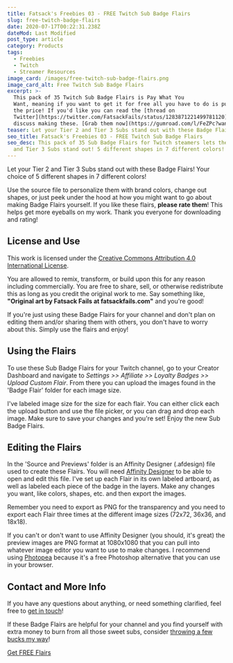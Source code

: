 ```yaml
---
title: Fatsack's Freebies 03 - FREE Twitch Sub Badge Flairs
slug: free-twitch-badge-flairs
date: 2020-07-17T00:22:31.238Z
dateMod: Last Modified
post_type: article
category: Products
tags:
  - Freebies
  - Twitch
  - Streamer Resources
image_card: /images/free-twitch-sub-badge-flairs.png
image_card_alt: Free Twitch Sub Badge Flairs
excerpt: >-
  This pack of 35 Twitch Sub Badge Flairs is Pay What You
  Want, meaning if you want to get it for free all you have to do is put Zero in
  the price! If you'd like you can read the [thread on
  Twitter](https://twitter.com/FatsackFails/status/1283871221499781120) where I
  discuss making these. [Grab them now](https://gumroad.com/l/FeZPc?wanted=true), or read for more details!
teaser: Let your Tier 2 and Tier 3 Subs stand out with these Badge Flairs!
seo_title: Fatsack's Freebies 03 - FREE Twitch Sub Badge Flairs
seo_desc: This pack of 35 Sub Badge Flairs for Twitch steamers lets their Tier 2
  and Tier 3 Subs stand out! 5 different shapes in 7 different colors!
---
```

Let your Tier 2 and Tier 3 Subs stand out with these Badge Flairs! Your choice of 5 different shapes in 7 different colors!

Use the source file to personalize them with brand colors, change out shapes, or just peek under the hood at how you might want to go about making Badge Flairs yourself. If you like these flairs, **please rate them**! This helps get more eyeballs on my work. Thank you everyone for downloading and rating!

## License and Use
This work is licensed under the [Creative Commons Attribution 4.0 International License](https://creativecommons.org/licenses/by/4.0/).

You are allowed to remix, transform, or build upon this for any reason including commercially. You are free to share, sell, or otherwise redistribute this as long as you credit the original work to me. Say something like, **"Original art by Fatsack Fails at fatsackfails.com"** and you're good!

If you're just using these Badge Flairs for your channel and don't plan on editing them and/or sharing them with others, you don't have to worry about this. Simply use the flairs and enjoy!

## Using the Flairs
To use these Sub Badge Flairs for your Twitch channel, go to your Creator Dashboard and navigate to *Settings >> Affiliate >> Loyalty Badges >> Upload Custom Flair*. From there you can upload the images found in the 'Badge Flair' folder for each image size.

I've labeled image size for the size for each flair. You can either click each the upload button and use the file picker, or you can drag and drop each image. Make sure to save your changes and you're set! Enjoy the new Sub Badge Flairs.

## Editing the Flairs
In the 'Source and Previews' folder is an Affinity Designer (.afdesign) file used to create these Flairs. You will need [Affinity Designer](https://affinity.serif.com/en-us/designer/) to be able to open and edit this file. I've set up each Flair in its own labeled artboard, as well as labeled each piece of the badge in the layers. Make any changes you want, like colors, shapes, etc. and then export the images.

Remember you need to export as PNG for the transparency and you need to export each Flair three times at the different image sizes (72x72, 36x36, and 18x18).

If you can't or don't want to use Affinity Designer (you should, it's great) the preview images are PNG format at 1080x1080 that you can pull into whatever image editor you want to use to make changes. I recommend using [Photopea](https://photopea.com) because it's a free Photoshop alternative that you can use in your browser.

## Contact and More Info
If you have any questions about anything, or need something clarified, feel free to [get in touch](/contact)!

If these Badge Flairs are helpful for your channel and you find yourself with extra money to burn from all those sweet subs, consider [throwing a few bucks my way](/support)!

<script src="https://gumroad.com/js/gumroad.js"></script>
<a class="gumroad-button" href="https://gumroad.com/l/FeZPc?wanted=true" target="_blank">Get FREE Flairs</a>
